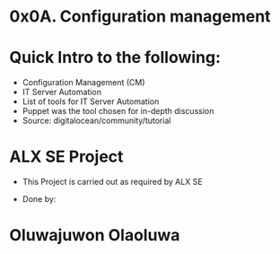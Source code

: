 # 0x0A. Configuration management

# Quick Intro to the following:
- Configuration Management (CM) 
- IT Server Automation
- List of tools for IT Server Automation
- Puppet was the tool chosen for in-depth discussion
- Source: digitalocean/community/tutorial

# ALX SE Project
- This Project is carried out as required by ALX SE


- Done by:
# Oluwajuwon Olaoluwa
